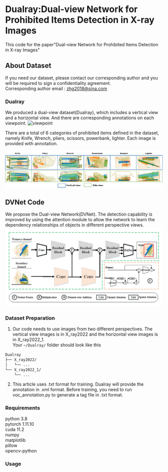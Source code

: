 # Dualray:Dual-view Network for Prohibited Items Detection in X-ray Images
This code for the paper"Dual-view Network for Prohibited Items Detection in X-ray Images"  

## About Dataset
If you need our dataset, please contact our corresponding author and you will be required to sign a confidentiality agreement.  
Corresponding author email : zhg2018@sina.com  
### Dualray
We produced a dual-view dataset(Dualray), which includes a vertical view and a horizontal view. And there are corresponding annotations on each viewpoint.
![viewpoint](https://github.com/zhg-SZPT/Dualray/blob/main/img/viewpoint.png)

There are a total of 6 categories of prohibited items defined in the dataset, namely Knife, Wrench, pliers, scissors, powerbank, lighter. Each image is provided with annotation.   

![prohibiteditems](https://github.com/zhg-SZPT/Dualray/blob/main/img/prohibited%20items.png)


## DVNet Code
We propose the Dual-view Network(DVNet). The detection capability is improved by using the attention module to allow the network to learn the dependency relationships of objects in different perspective views.   
![framework](https://github.com/zhg-SZPT/Dualray/blob/main/img/framework.png)

### Dataset Preparation 
1. Our code needs to use images from two different perspectives. The vertical view images is in X_ray2022 and the horizontal view images is in X_ray2022_1.   
Your `~/Dualray/` folder should look like this  
```
Dualray
├── X_ray2022/
│   └── ...
└── X_ray2022_1/
    └── ...
```
2. This article uses .txt format for training. Dualray will provide the annotation in .xml format. Before training, you need to run voc_annotation.py to generate a tag file in .txt format. 

### Requirements
python 3.8  
pytorch 1.11.10  
cuda 11.2  
numpy  
matplotlib  
pillow  
opencv-python   

### Usage
